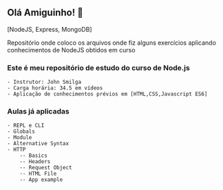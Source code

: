## Olá Amiguinho! 👋 
<p>[NodeJS, Express, MongoDB]</p>
<p>Repositório onde coloco os arquivos onde fiz alguns exercícios aplicando conhecimentos de NodeJS obtidos em curso</p>

### Este é meu repositório de estudo do curso de Node.js
<div>

    - Instrutor: John Smilga
    - Carga horária: 34.5 em vídeos 
    - Aplicação de conhecimentos prévios em [HTML,CSS,Javascript ES6]
</div>

### Aulas já aplicadas
<div>

    - REPL e CLI
    - Globals
    - Module
    - Alternative Syntax
    - HTTP
        -- Basics
        -- Headers
        -- Request Object
        -- HTML File
        -- App example
</div>